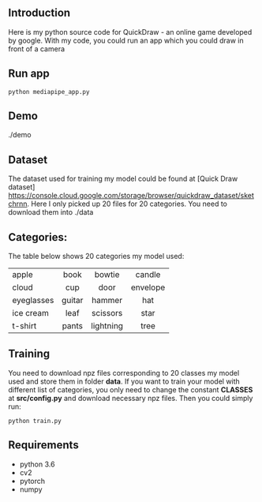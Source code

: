 ## Introduction
Here is my python source code for QuickDraw - an online game developed by google. With my code, you could run an app which you could draw in front of a camera 


## Run app
```
python mediapipe_app.py
```

## Demo
./demo

## Dataset
The dataset used for training my model could be found at [Quick Draw dataset] https://console.cloud.google.com/storage/browser/quickdraw_dataset/sketchrnn. 
Here I only picked up 20 files for 20 categories.
You need to download them into ./data

## Categories:
The table below shows 20 categories my model used:

|           |           |           |           |
|-----------|:-----------:|:-----------:|:-----------:|
|   apple   |   book    |   bowtie  |   candle  |
|   cloud   |    cup    |   door    | envelope  |
|eyeglasses |  guitar   |   hammer  |    hat    |
| ice cream |   leaf    | scissors  |   star    |
|  t-shirt  |   pants   | lightning |    tree   |

## Training

You need to download npz files corresponding to 20 classes my model used and store them in folder **data**. If you want to train your model with different list of categories, you only need to change the constant **CLASSES** at **src/config.py** and download necessary npz files. Then you could simply run:
```
python train.py
```

## Requirements

* python 3.6
* cv2
* pytorch
* numpy
